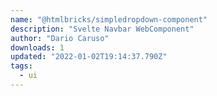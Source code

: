 ```yaml
---
name: "@htmlbricks/simpledropdown-component"
description: "Svelte Navbar WebComponent"
author: "Dario Caruso"
downloads: 1
updated: "2022-01-02T19:14:37.790Z"
tags: 
  - ui
---
```

